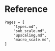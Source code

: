 # Reference

```@contents
Pages = [
    "types.md",
    "sub_scale.md",
    "upscaling.md",
    "macro_scale.md",
]
```